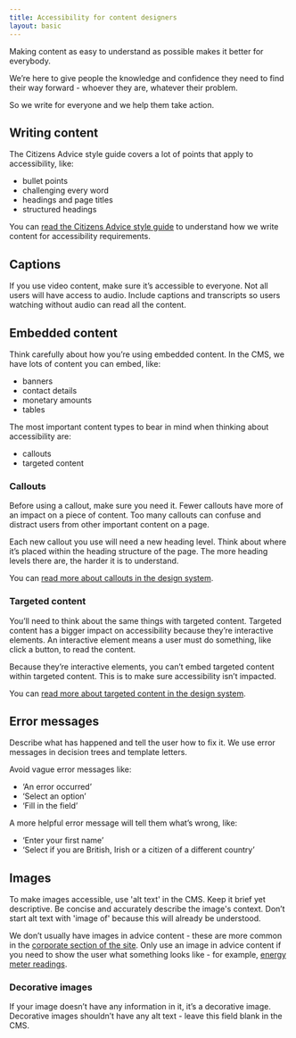 ```yaml
---
title: Accessibility for content designers
layout: basic
---
```


Making content as easy to understand as possible makes it better for everybody.

We’re here to give people the knowledge and confidence they need to find their way forward - whoever they are, whatever their problem.

So we write for everyone and we help them take action.

## Writing content

The Citizens Advice style guide covers a lot of points that apply to accessibility, like:

- bullet points
- challenging every word
- headings and page titles
- structured headings

You can [read the Citizens Advice style guide](https://www.citizensadvice.org.uk/intranet/national/pages/writing-advice-content/) to understand how we write content for accessibility requirements.

## Captions

If you use video content, make sure it’s accessible to everyone. Not all users will have access to audio. Include captions and transcripts so users watching without audio can read all the content.

## Embedded content

Think carefully about how you’re using embedded content. In the CMS, we have lots of content you can embed, like:

- banners
- contact details
- monetary amounts
- tables

The most important content types to bear in mind when thinking about accessibility are:

- callouts
- targeted content

### Callouts

Before using a callout, make sure you need it. Fewer callouts have more of an impact on a piece of content. Too many callouts can confuse and distract users from other important content on a page.

Each new callout you use will need a new heading level. Think about where it’s placed within the heading structure of the page. The more heading levels there are, the harder it is to understand.

You can [read more about callouts in the design system](https://citizens-advice-design-system.netlify.app/components/callout/).

### Targeted content

You’ll need to think about the same things with targeted content. Targeted content has a bigger impact on accessibility because they’re interactive elements. An interactive element means a user must do something, like click a button, to read the content.

Because they’re interactive elements, you can’t embed targeted content within targeted content. This is to make sure accessibility isn’t impacted.

You can [read more about targeted content in the design system](https://citizens-advice-design-system.netlify.app/components/targeted-content/).

## Error messages

Describe what has happened and tell the user how to fix it. We use error messages in decision trees and template letters.

Avoid vague error messages like:

- ‘An error occurred’
- ‘Select an option’
- ‘Fill in the field’

A more helpful error message will tell them what’s wrong, like:

- ‘Enter your first name’
- ‘Select if you are British, Irish or a citizen of a different country’

## Images

To make images accessible, use 'alt text' in the CMS. Keep it brief yet descriptive. Be concise and accurately describe the image's context. Don’t start alt text with 'image of' because this will already be understood.

We don’t usually have images in advice content - these are more common in the [corporate section of the site](https://www.citizensadvice.org.uk/about-us/). Only use an image in advice content if you need to show the user what something looks like - for example, [energy meter readings](https://www.citizensadvice.org.uk/consumer/energy/energy-supply/your-energy-meter/how-to-read-your-energy-meter/).

### Decorative images

If your image doesn’t have any information in it, it’s a decorative image. Decorative images shouldn’t have any alt text - leave this field blank in the CMS.

